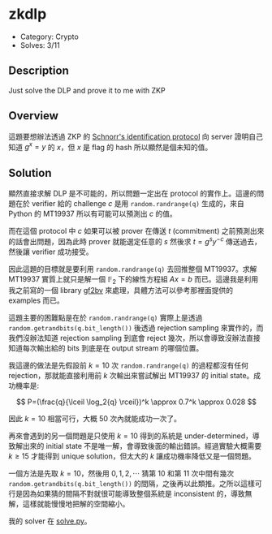 # zkdlp

* Category: Crypto
* Solves: 3/11

## Description

Just solve the DLP and prove it to me with ZKP

## Overview

這題要想辦法透過 ZKP 的 [Schnorr's identification protocol](https://www.zkdocs.com/docs/zkdocs/zero-knowledge-protocols/schnorr/) 向 server 證明自己知道 $g^x=y$ 的 $x$，但 $x$ 是 flag 的 hash 所以顯然是個未知的值。

## Solution

顯然直接求解 DLP 是不可能的，所以問題一定出在 protocol 的實作上。這邊的問題在於 verifier 給的 challenge $c$ 是用 `random.randrange(q)` 生成的，來自 Python 的 MT19937 所以有可能可以預測出 $c$ 的值。

而在這個 protocol 中 $c$ 如果可以被 prover 在傳送 $t$ (commitment) 之前預測出來的話會出問題，因為此時 prover 就能選定任意的 $s$ 然後求 $t=g^s y^{-c}$ 傳送過去，然後讓 verifier 成功接受。

因此這題的目標就是要利用 `random.randrange(q)` 去回推整個 MT19937。求解 MT19937 實質上就只是解一個 $\mathbb{F}_2$ 下的線性方程組 $Ax=b$ 而已。這邊我是利用我之前寫的一個 library [gf2bv](https://github.com/maple3142/gf2bv) 來處理，具體方法可以參考那裡面提供的 examples 而已。

這題主要的困難點是在於 `random.randrange(q)` 實際上是透過 `random.getrandbits(q.bit_length())` 後透過 rejection sampling 來實作的，而我們沒辦法知道 rejection sampling 到底會 reject 幾次，所以會導致沒辦法直接知道每次輸出給的 bits 到底是在 output stream 的哪個位置。

我這邊的做法是先假設前 $k=10$ 次 `random.randrange(q)` 的過程都沒有任何 rejection，那就能直接利用前 $k$ 次輸出來嘗試解出 MT19937 的 initial state。成功機率是:

$$
P=(\frac{q}{\lceil \log_2{q} \rceil})^k \approx 0.7^k \approx 0.028
$$

因此 $k=10$ 相當可行，大概 50 次內就能成功一次了。

再來會遇到的另一個問題是只使用 $k=10$ 得到的系統是 under-determined，導致解出來的 initial state 不是唯一解，會導致後面的輸出錯誤。經過實驗大概需要 $k \geq 15$ 才能得到 unique solution，但太大的 $k$ 讓成功機率降低又是一個問題。

一個方法是先取 $k=10$，然後用 $0,1,2,\cdots$ 猜第 10 和第 11 次中間有幾次 `random.getrandbits(q.bit_length())` 的間隔，之後再以此類推。之所以這樣可行是因為如果猜的間隔不對就很可能導致整個系統是 inconsistent 的，導致無解，這樣就能慢慢地把解的空間縮小。

我的 solver 在 [solve.py](./solve.py)。
